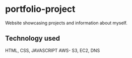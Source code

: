 # portfolio-project
Website showcasing projects and information about myself.

## Technology used
HTML, CSS, JAVASCRIPT
AWS- S3, EC2, DNS
